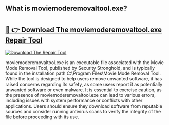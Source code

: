 ## What is moviemoderemovaltool.exe? 

# <h2><a href="https://exedetect.com/download.php?moviemoderemovaltool.exe">🔗 👉 Download The moviemoderemovaltool.exe Repair Tool</a></h2>

[![Download The Repair Tool](https://exedetect.com/download-button.jpg)](https://exedetect.com/download.php?moviemoderemovaltool.exe)

moviemoderemovaltool.exe is an executable file associated with the Movie Mode Removal Tool, published by Security Stronghold, and is typically found in the installation path C:\Program Files\Movie Mode Removal Tool\. While the tool is designed to help users remove unwanted software, it has raised concerns regarding its safety, as some users report it as potentially unwanted software or even malware. It is essential to exercise caution, as the presence of moviemoderemovaltool.exe can lead to various errors, including issues with system performance or conflicts with other applications. Users should ensure they download software from reputable sources and consider running antivirus scans to verify the integrity of the file before proceeding with its use.